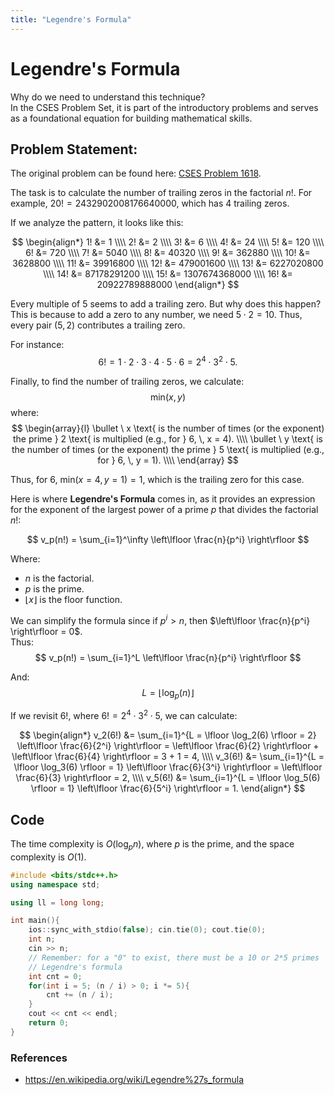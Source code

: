 ```yaml
---
title: "Legendre's Formula"
---
```


# Legendre's Formula

Why do we need to understand this technique?  
In the CSES Problem Set, it is part of the introductory problems and serves as a foundational equation for building mathematical skills.

## Problem Statement:
The original problem can be found here: [CSES Problem 1618](https://cses.fi/problemset/task/1618/).

The task is to calculate the number of trailing zeros in the factorial $n!$. For example, $20! = 2432902008176640000$, which has 4 trailing zeros.

If we analyze the pattern, it looks like this:

$$
\begin{align*}
1! &= 1 \\\\
2! &= 2 \\\\
3! &= 6 \\\\
4! &= 24 \\\\
5! &= 120 \\\\
6! &= 720 \\\\
7! &= 5040 \\\\
8! &= 40320 \\\\
9! &= 362880 \\\\
10! &= 3628800 \\\\
11! &= 39916800 \\\\
12! &= 479001600 \\\\
13! &= 6227020800 \\\\
14! &= 87178291200 \\\\
15! &= 1307674368000 \\\\
16! &= 20922789888000
\end{align*}
$$

Every multiple of 5 seems to add a trailing zero. But why does this happen?  
This is because to add a zero to any number, we need $5 \cdot 2 = 10$. Thus, every pair $(5, 2)$ contributes a trailing zero.

For instance:  
$$6! = 1 \cdot 2 \cdot 3 \cdot 4 \cdot 5 \cdot 6 = 2^4 \cdot 3^2 \cdot 5.$$

Finally, to find the number of trailing zeros, we calculate: 
$$\text{min}(x, y)$$
where:
$$
\begin{array}{l}
\bullet \ x \text{ is the number of times (or the exponent) the prime } 2 \text{ is multiplied (e.g., for } 6, \, x = 4). \\\\
\bullet \ y \text{ is the number of times (or the exponent) the prime } 5 \text{ is multiplied (e.g., for } 6, \, y = 1). \\\\
\end{array}
$$

Thus, for $6$, $\text{min}(x=4, y=1) = 1$, which is the trailing zero for this case.

Here is where **Legendre's Formula** comes in, as it provides an expression for the exponent of the largest power of a prime $p$ that divides the factorial $n!$:

$$
v_p(n!) = \sum_{i=1}^\infty \left\lfloor \frac{n}{p^i} \right\rfloor
$$

Where:
- $n$ is the factorial.
- $p$ is the prime.
- $\lfloor x \rfloor$ is the floor function.

We can simplify the formula since if $p^i > n$, then $\left\lfloor \frac{n}{p^i} \right\rfloor = 0$.  
Thus:
$$
v_p(n!) = \sum_{i=1}^L \left\lfloor \frac{n}{p^i} \right\rfloor
$$

And:
$$
L = \lfloor \log_p(n) \rfloor
$$

If we revisit $6!$, where $6! = 2^4 \cdot 3^2 \cdot 5$, we can calculate:

$$
\begin{align*}
v_2(6!) &= \sum_{i=1}^{L = \lfloor \log_2(6) \rfloor = 2} \left\lfloor \frac{6}{2^i} \right\rfloor = \left\lfloor \frac{6}{2} \right\rfloor + \left\lfloor \frac{6}{4} \right\rfloor = 3 + 1 = 4, \\\\
v_3(6!) &= \sum_{i=1}^{L = \lfloor \log_3(6) \rfloor = 1} \left\lfloor \frac{6}{3^i} \right\rfloor = \left\lfloor \frac{6}{3} \right\rfloor = 2, \\\\
v_5(6!) &= \sum_{i=1}^{L = \lfloor \log_5(6) \rfloor = 1} \left\lfloor \frac{6}{5^i} \right\rfloor = 1.
\end{align*}
$$

## Code
The time complexity is $O(\log_p n)$, where $p$ is the prime, and the space complexity is $O(1)$.

```cpp
#include <bits/stdc++.h>
using namespace std;

using ll = long long;

int main(){
    ios::sync_with_stdio(false); cin.tie(0); cout.tie(0);
    int n;
    cin >> n;
    // Remember: for a "0" to exist, there must be a 10 or 2*5 primes
    // Legendre's formula
    int cnt = 0;
    for(int i = 5; (n / i) > 0; i *= 5){
        cnt += (n / i);
    }
    cout << cnt << endl;
    return 0;
}
```


### References
* https://en.wikipedia.org/wiki/Legendre%27s_formula


